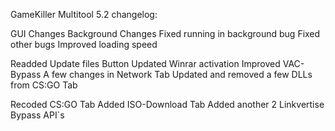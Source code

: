 GameKiller Multitool 5.2 changelog:

GUI Changes
Background Changes
Fixed running in background bug
Fixed other bugs
Improved loading speed

Readded Update files Button
Updated Winrar activation
Improved VAC-Bypass
A few changes in  Network Tab
Updated and removed a few DLLs from CS:GO Tab

Recoded CS:GO Tab
Added ISO-Download Tab
Added another  2 Linkvertise Bypass API`s
